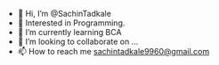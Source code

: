 - 👋 Hi, I’m @SachinTadkale
- 👀 Interested in Programming.
- 🌱 I’m currently learning BCA 
- 💞️ I’m looking to collaborate on ...
- 📫 How to reach me sachintadkale9960@gmail.com

<!---
SachinTadkale/SachinTadkale is a ✨ special ✨ repository because its `README.md` (this file) appears on your GitHub profile.
You can click the Preview link to take a look at your changes.
--->
